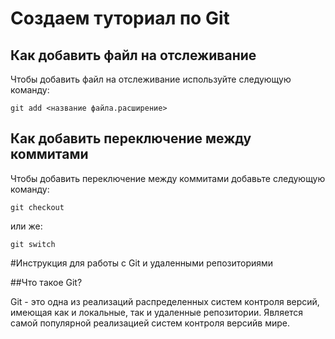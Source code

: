 # Создаем туториал по Git

## Как добавить файл на отслеживание 

Чтобы добавить файл на отслеживание используйте следующую команду:

~~~
git add <название файла.расширение>
~~~
## Как добавить переключение между коммитами 

Чтобы добавить переключение между коммитами добавьте следующую команду: 

~~~
git checkout
~~~
или же:
~~~
git switch
~~~
#Инструкция для работы с Git и удаленными репозиториями 

##Что такое Git?

Git - это одна из реализаций распределенных систем контроля версий, имеющая как и локальные, так и удаленные репозитории. Является самой популярной реализацией систем контроля версийв мире. 

